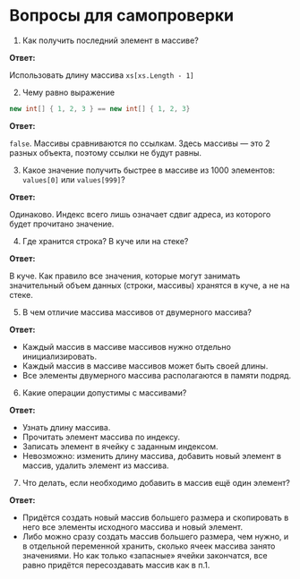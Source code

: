 # Вопросы для самопроверки

1. Как получить последний элемент в массиве?

**Ответ:**

Использовать длину массива `xs[xs.Length - 1]`

2. Чему равно выражение

```cs
new int[] { 1, 2, 3 } == new int[] { 1, 2, 3}
```

**Ответ:**

`false`. Массивы сравниваются по ссылкам. Здесь массивы — это 2 разных объекта, поэтому ссылки не будут равны.

3. Какое значение получить быстрее в массиве из 1000 элементов: `values[0]` или `values[999]`?

**Ответ:**

Одинаково. Индекс всего лишь означает сдвиг адреса, из которого будет прочитано значение.

4. Где хранится строка? В куче или на стеке?

**Ответ:**

В куче. Как правило все значения, которые могут занимать значительный объем данных (строки, массивы) хранятся в куче, а не на стеке.

5. В чем отличие массива массивов от двумерного массива?

**Ответ:**
- Каждый массив в массиве массивов нужно отдельно инициализировать.
- Каждый массив в массиве массивов может быть своей длины.
- Все элементы двумерного массива располагаются в памяти подряд.

6. Какие операции допустимы с массивами?

**Ответ:**
- Узнать длину массива.
- Прочитать элемент массива по индексу.
- Записать элемент в ячейку с заданным индексом.
- Невозможно: изменить длину массива, добавить новый элемент в массив, удалить элемент из массива.

7. Что делать, если необходимо добавить в массив ещё один элемент?

**Ответ:**
- Придётся создать новый массив большего размера и скопировать в него все элементы исходного массива и новый элемент.
- Либо можно сразу создать массив большего размера, чем нужно, и в отдельной переменной хранить, сколько ячеек массива занято значениями. Но как только «запасные» ячейки закончатся, все равно придётся пересоздавать массив как в п.1.
